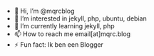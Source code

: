 - 👋 Hi, I’m @mqrcblog
- 👀 I’m interested in jekyll, php, ubuntu, debian
- 🌱 I’m currently learning jekyll, php
- 📫 How to reach me email[at]mqrc.blog
- ⚡ Fun fact: Ik ben een Blogger
